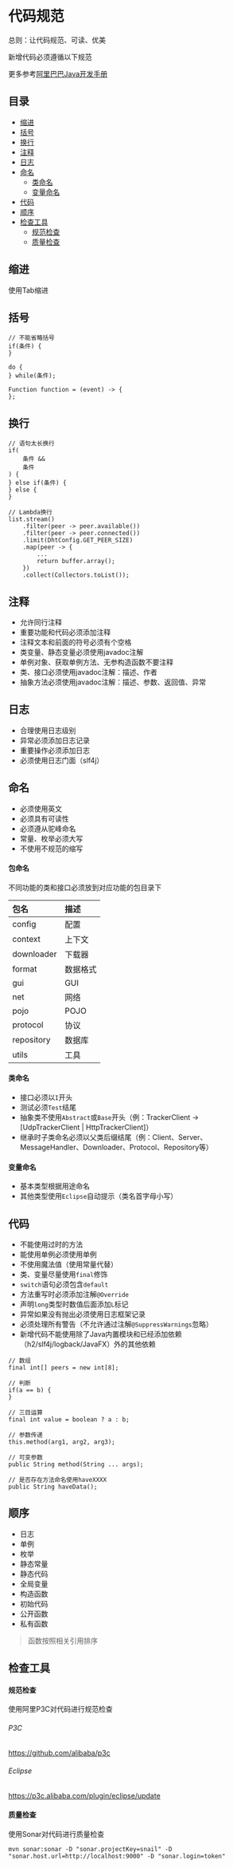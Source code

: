 # 代码规范

总则：让代码规范、可读、优美

新增代码必须遵循以下规范

更多参考[阿里巴巴Java开发手册](https://github.com/alibaba/p3c)

## 目录

* [缩进](#缩进)
* [括号](#括号)
* [换行](#换行)
* [注释](#注释)
* [日志](#日志)
* [命名](#命名)
	* [类命名](#类命名)
	* [变量命名](#变量命名)
* [代码](#代码)
* [顺序](#顺序)
* [检查工具](#检查工具)
	* [规范检查](#规范检查)
	* [质量检查](#质量检查)

## 缩进

使用Tab缩进

## 括号

```
// 不能省略括号
if(条件) {
}

do {
} while(条件);

Function function = (event) -> {
};
```

## 换行

```
// 语句太长换行
if(
	条件 &&
	条件
) {
} else if(条件) {
} else {
}

// Lambda换行
list.stream()
	.filter(peer -> peer.available())
	.filter(peer -> peer.connected())
	.limit(DhtConfig.GET_PEER_SIZE)
	.map(peer -> {
		...
		return buffer.array();
	})
	.collect(Collectors.toList());
```

## 注释

* 允许同行注释
* 重要功能和代码必须添加注释
* 注释文本和前面的符号必须有个空格
* 类变量、静态变量必须使用javadoc注解
* 单例对象、获取单例方法、无参构造函数不要注释
* 类、接口必须使用javadoc注解：描述、作者
* 抽象方法必须使用javadoc注解：描述、参数、返回值、异常

## 日志

* 合理使用日志级别
* 异常必须添加日志记录
* 重要操作必须添加日志
* 必须使用日志门面（slf4j）

## 命名

* 必须使用英文
* 必须具有可读性
* 必须遵从驼峰命名
* 常量、枚举必须大写
* 不使用不规范的缩写

#### 包命名

不同功能的类和接口必须放到对应功能的包目录下

|包名|描述|
|:--|:--|
|config|配置|
|context|上下文|
|downloader|下载器|
|format|数据格式|
|gui|GUI|
|net|网络|
|pojo|POJO|
|protocol|协议|
|repository|数据库|
|utils|工具|

#### 类命名

* 接口必须以`I`开头
* 测试必须`Test`结尾
* 抽象类不使用`Abstract`或`Base`开头（例：TrackerClient -> [UdpTrackerClient | HttpTrackerClient]）
* 继承时子类命名必须以父类后缀结尾（例：Client、Server、MessageHandler、Downloader、Protocol、Repository等）

#### 变量命名

* 基本类型根据用途命名
* 其他类型使用`Eclipse`自动提示（类名首字母小写）

## 代码

* 不能使用过时的方法
* 能使用单例必须使用单例
* 不使用魔法值（使用常量代替）
* 类、变量尽量使用`final`修饰
* `switch`语句必须包含`default`
* 方法重写时必须添加注解`@Override`
* 声明`long`类型时数值后面添加`L`标记
* 异常如果没有抛出必须使用日志框架记录
* 必须处理所有警告（不允许通过注解`@SuppressWarnings`忽略）
* 新增代码不能使用除了Java内置模块和已经添加依赖（h2/slf4j/logback/JavaFX）外的其他依赖

```
// 数组
final int[] peers = new int[8];

// 判断
if(a == b) {
}

// 三目运算
final int value = boolean ? a : b;

// 参数传递
this.method(arg1, arg2, arg3);

// 可变参数
public String method(String ... args);

// 是否存在方法命名使用haveXXXX
public String haveData();
```

## 顺序

* 日志
* 单例
* 枚举
* 静态常量
* 静态代码
* 全局变量
* 构造函数
* 初始代码
* 公开函数
* 私有函数

> 函数按照相关引用排序

## 检查工具

#### 规范检查

使用阿里P3C对代码进行规范检查

###### P3C

https://github.com/alibaba/p3c

###### Eclipse

https://p3c.alibaba.com/plugin/eclipse/update

#### 质量检查

使用Sonar对代码进行质量检查

```
mvn sonar:sonar -D "sonar.projectKey=snail" -D "sonar.host.url=http://localhost:9000" -D "sonar.login=token"
```